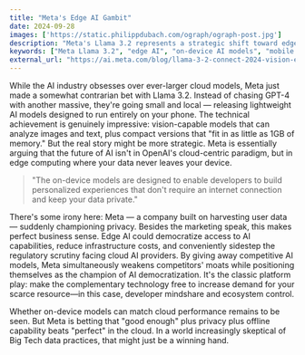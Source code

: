```yaml
---
title: "Meta's Edge AI Gambit"
date: 2024-09-28
images: ['https://static.philippdubach.com/ograph/ograph-post.jpg']
description: "Meta's Llama 3.2 represents a strategic shift toward edge AI with lightweight, vision-capable models that run entirely on mobile devices, challenging the cloud-centric AI paradigm while championing privacy and offline functionality."
keywords: ["Meta Llama 3.2", "edge AI", "on-device AI models", "mobile AI", "edge computing", "AI privacy", "offline AI", "vision-capable models", "lightweight AI", "cloud AI alternative", "Meta AI strategy", "AI democratization", "on-device machine learning", "private AI", "mobile machine learning"]
external_url: "https://ai.meta.com/blog/llama-3-2-connect-2024-vision-edge-mobile-devices/"
---
```


While the AI industry obsesses over ever-larger cloud models, Meta just made a somewhat contrarian bet with Llama 3.2. Instead of chasing GPT-4 with another massive, they're going small and local — releasing lightweight AI models designed to run entirely on your phone. The technical achievement is genuinely impressive: vision-capable models that can analyze images and text, plus compact versions that "fit in as little as 1GB of memory." But the real story might be more strategic. Meta is essentially arguing that the future of AI isn't in OpenAI's cloud-centric paradigm, but in edge computing where your data never leaves your device.

> "The on-device models are designed to enable developers to build personalized experiences that don't require an internet connection and keep your data private."

There's some irony here: Meta — a company built on harvesting user data — suddenly championing privacy. Besides the marketing speak,  this makes perfect business sense. Edge AI could democratize access to AI capabilities, reduce infrastructure costs, and conveniently sidestep the regulatory scrutiny facing cloud AI providers. By giving away competitive AI models, Meta simultaneously weakens competitors' moats while positioning themselves as the champion of AI democratization. It's the classic platform play: make the complementary technology free to increase demand for your scarce resource—in this case, developer mindshare and ecosystem control.

Whether on-device models can match cloud performance remains to be seen. But Meta is betting that "good enough" plus privacy plus offline capability beats "perfect" in the cloud. In a world increasingly skeptical of Big Tech data practices, that might just be a winning hand.